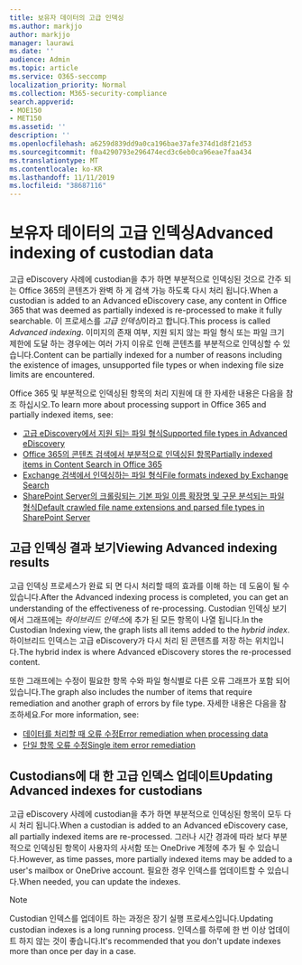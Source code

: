 ```yaml
---
title: 보유자 데이터의 고급 인덱싱
ms.author: markjjo
author: markjjo
manager: laurawi
ms.date: ''
audience: Admin
ms.topic: article
ms.service: O365-seccomp
localization_priority: Normal
ms.collection: M365-security-compliance
search.appverid:
- MOE150
- MET150
ms.assetid: ''
description: ''
ms.openlocfilehash: a6259d839dd9a0ca196bae37afe374d1d8f21d53
ms.sourcegitcommit: f0a4290793e296474ecd3c6eb0ca96eae7faa434
ms.translationtype: MT
ms.contentlocale: ko-KR
ms.lasthandoff: 11/11/2019
ms.locfileid: "38687116"
---
```

# <a name="advanced-indexing-of-custodian-data"></a><span data-ttu-id="1d840-102">보유자 데이터의 고급 인덱싱</span><span class="sxs-lookup"><span data-stu-id="1d840-102">Advanced indexing of custodian data</span></span>

<span data-ttu-id="1d840-103">고급 eDiscovery 사례에 custodian을 추가 하면 부분적으로 인덱싱된 것으로 간주 되는 Office 365의 콘텐츠가 완벽 하 게 검색 가능 하도록 다시 처리 됩니다.</span><span class="sxs-lookup"><span data-stu-id="1d840-103">When a custodian is added to an Advanced eDiscovery case, any content in Office 365 that was deemed as partially indexed is re-processed to make it fully searchable.</span></span>  <span data-ttu-id="1d840-104">이 프로세스를 *고급 인덱싱*이라고 합니다.</span><span class="sxs-lookup"><span data-stu-id="1d840-104">This process is called *Advanced indexing*.</span></span> <span data-ttu-id="1d840-105">이미지의 존재 여부, 지원 되지 않는 파일 형식 또는 파일 크기 제한에 도달 하는 경우에는 여러 가지 이유로 인해 콘텐츠를 부분적으로 인덱싱할 수 있습니다.</span><span class="sxs-lookup"><span data-stu-id="1d840-105">Content can be partially indexed for a number of reasons including the existence of images, unsupported file types or when indexing file size limits are encountered.</span></span>

<span data-ttu-id="1d840-106">Office 365 및 부분적으로 인덱싱된 항목의 처리 지원에 대 한 자세한 내용은 다음을 참조 하십시오.</span><span class="sxs-lookup"><span data-stu-id="1d840-106">To learn more about processing support in Office 365 and partially indexed items, see:</span></span>

- [<span data-ttu-id="1d840-107">고급 eDiscovery에서 지원 되는 파일 형식</span><span class="sxs-lookup"><span data-stu-id="1d840-107">Supported file types in Advanced eDiscovery</span></span>](supported-filetypes-ediscovery20.md)
- [<span data-ttu-id="1d840-108">Office 365의 콘텐츠 검색에서 부분적으로 인덱싱된 항목</span><span class="sxs-lookup"><span data-stu-id="1d840-108">Partially indexed items in Content Search in Office 365</span></span>](partially-indexed-items-in-content-search.md)
- [<span data-ttu-id="1d840-109">Exchange 검색에서 인덱싱하는 파일 형식</span><span class="sxs-lookup"><span data-stu-id="1d840-109">File formats indexed by Exchange Search</span></span>](https://docs.microsoft.com/exchange/file-formats-indexed-by-exchange-search-exchange-2013-help)
- [<span data-ttu-id="1d840-110">SharePoint Server의 크롤링되는 기본 파일 이름 확장명 및 구문 분석되는 파일 형식</span><span class="sxs-lookup"><span data-stu-id="1d840-110">Default crawled file name extensions and parsed file types in SharePoint Server</span></span>](https://docs.microsoft.com/SharePoint/technical-reference/default-crawled-file-name-extensions-and-parsed-file-types)

## <a name="viewing-advanced-indexing-results"></a><span data-ttu-id="1d840-111">고급 인덱싱 결과 보기</span><span class="sxs-lookup"><span data-stu-id="1d840-111">Viewing Advanced indexing results</span></span>

<span data-ttu-id="1d840-112">고급 인덱싱 프로세스가 완료 되 면 다시 처리할 때의 효과를 이해 하는 데 도움이 될 수 있습니다.</span><span class="sxs-lookup"><span data-stu-id="1d840-112">After the Advanced indexing process is completed, you can get an understanding of the effectiveness of re-processing.</span></span>  <span data-ttu-id="1d840-113">Custodian 인덱싱 보기에서 그래프에는 *하이브리드 인덱스*에 추가 된 모든 항목이 나열 됩니다.</span><span class="sxs-lookup"><span data-stu-id="1d840-113">In the Custodian Indexing view, the graph lists all items added to the *hybrid index*.</span></span>  <span data-ttu-id="1d840-114">하이브리드 인덱스는 고급 eDiscovery가 다시 처리 된 콘텐츠를 저장 하는 위치입니다.</span><span class="sxs-lookup"><span data-stu-id="1d840-114">The hybrid index is where Advanced eDiscovery stores the re-processed content.</span></span>

<span data-ttu-id="1d840-115">또한 그래프에는 수정이 필요한 항목 수와 파일 형식별로 다른 오류 그래프가 포함 되어 있습니다.</span><span class="sxs-lookup"><span data-stu-id="1d840-115">The graph also includes the number of items that require remediation and another graph of errors by file type.</span></span> <span data-ttu-id="1d840-116">자세한 내용은 다음을 참조하세요.</span><span class="sxs-lookup"><span data-stu-id="1d840-116">For more information, see:</span></span>

- [<span data-ttu-id="1d840-117">데이터를 처리할 때 오류 수정</span><span class="sxs-lookup"><span data-stu-id="1d840-117">Error remediation when processing data</span></span>](error-remediation.md)
- [<span data-ttu-id="1d840-118">단일 항목 오류 수정</span><span class="sxs-lookup"><span data-stu-id="1d840-118">Single item error remediation</span></span>](single-item-error-remediation.md)

## <a name="updating-advanced-indexes-for-custodians"></a><span data-ttu-id="1d840-119">Custodians에 대 한 고급 인덱스 업데이트</span><span class="sxs-lookup"><span data-stu-id="1d840-119">Updating Advanced indexes for custodians</span></span>

<span data-ttu-id="1d840-120">고급 eDiscovery 사례에 custodian을 추가 하면 부분적으로 인덱싱된 항목이 모두 다시 처리 됩니다.</span><span class="sxs-lookup"><span data-stu-id="1d840-120">When a custodian is added to an Advanced eDiscovery case, all partially indexed items are re-processed.</span></span> <span data-ttu-id="1d840-121">그러나 시간 경과에 따라 보다 부분적으로 인덱싱된 항목이 사용자의 사서함 또는 OneDrive 계정에 추가 될 수 있습니다.</span><span class="sxs-lookup"><span data-stu-id="1d840-121">However, as time passes, more partially indexed items may be added to a user's mailbox or OneDrive account.</span></span>  <span data-ttu-id="1d840-122">필요한 경우 인덱스를 업데이트할 수 있습니다.</span><span class="sxs-lookup"><span data-stu-id="1d840-122">When needed, you can update the indexes.</span></span>

> [!NOTE]
> <span data-ttu-id="1d840-123">Custodian 인덱스를 업데이트 하는 과정은 장기 실행 프로세스입니다.</span><span class="sxs-lookup"><span data-stu-id="1d840-123">Updating custodian indexes is a long running process.</span></span> <span data-ttu-id="1d840-124">인덱스를 하루에 한 번 이상 업데이트 하지 않는 것이 좋습니다.</span><span class="sxs-lookup"><span data-stu-id="1d840-124">It's recommended that you don't update indexes more than once per day in a case.</span></span>
